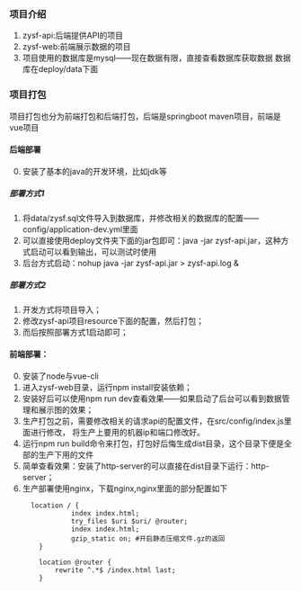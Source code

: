 ### 项目介绍

1. zysf-api:后端提供API的项目
2. zysf-web:前端展示数据的项目
3. 项目使用的数据库是mysql——现在数据有限，直接查看数据库获取数据
数据库在deploy/data下面
### 项目打包

项目打包也分为前端打包和后端打包，后端是springboot maven项目，前端是vue项目

#### 后端部署
0. 安装了基本的java的开发环境，比如jdk等
##### 部署方式1
1. 将data/zysf.sql文件导入到数据库，并修改相关的数据库的配置——config/application-dev.yml里面
2. 可以直接使用deploy文件夹下面的jar包即可：java -jar zysf-api.jar，这种方式启动可以看到输出，可以测试时使用
3. 后台方式启动：nohup java -jar zysf-api.jar > zysf-api.log &

##### 部署方式2
1. 开发方式将项目导入；
2. 修改zysf-api项目resource下面的配置，然后打包；
3. 而后按照部署方式1启动即可；

#### 前端部署：
0. 安装了node与vue-cli
1. 进入zysf-web目录，运行npm install安装依赖；
2. 安装好后可以使用npm run dev查看效果——如果启动了后台可以看到数据管理和展示图的效果；
3. 生产打包之前，需要修改相关的请求api的配置文件，在src/config/index.js里面进行修改，
将生产上要用的机器ip和端口修改好。
4. 运行npm run build命令来打包，打包好后悔生成dist目录，这个目录下便是全部的生产下用的文件
5. 简单查看效果：安装了http-server的可以直接在dist目录下运行：http-server；
6. 生产部署使用nginx，下载nginx,nginx里面的部分配置如下
    ```
      location / {
                index index.html;
                try_files $uri $uri/ @router;
                index index.html;
                gzip_static on; #开启静态压缩文件.gz的返回
        }
    
        location @router {
            rewrite ^.*$ /index.html last;
        }

    ```
